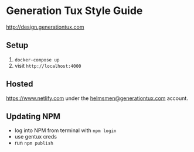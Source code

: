 # Generation Tux Style Guide

<http://design.generationtux.com>

## Setup

1. `docker-compose up`
2. visit `http://localhost:4000`

## Hosted

<https://www.netlify.com> under the helmsmen@generationtux.com account.

## Updating NPM

* log into NPM from terminal with `npm login`
* use gentux creds
* run `npm publish`